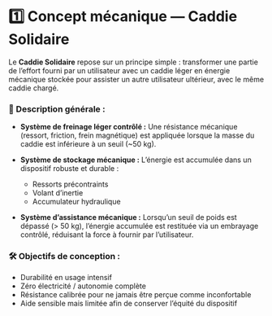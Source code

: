 # 1️⃣ Concept mécanique — Caddie Solidaire

Le **Caddie Solidaire** repose sur un principe simple : transformer une partie de l’effort fourni par un utilisateur avec un caddie léger en énergie mécanique stockée pour assister un autre utilisateur ultérieur, avec le même caddie chargé.

### 🔧 Description générale :

- **Système de freinage léger contrôlé :** 
  Une résistance mécanique (ressort, friction, frein magnétique) est appliquée lorsque la masse du caddie est inférieure à un seuil (~50 kg).

- **Système de stockage mécanique :** 
  L’énergie est accumulée dans un dispositif robuste et durable :
  - Ressorts précontraints
  - Volant d’inertie
  - Accumulateur hydraulique

- **Système d’assistance mécanique :**
  Lorsqu’un seuil de poids est dépassé (> 50 kg), l’énergie accumulée est restituée via un embrayage contrôlé, réduisant la force à fournir par l’utilisateur.

### 🛠️ Objectifs de conception :
- Durabilité en usage intensif
- Zéro électricité / autonomie complète
- Résistance calibrée pour ne jamais être perçue comme inconfortable
- Aide sensible mais limitée afin de conserver l’équité du dispositif

